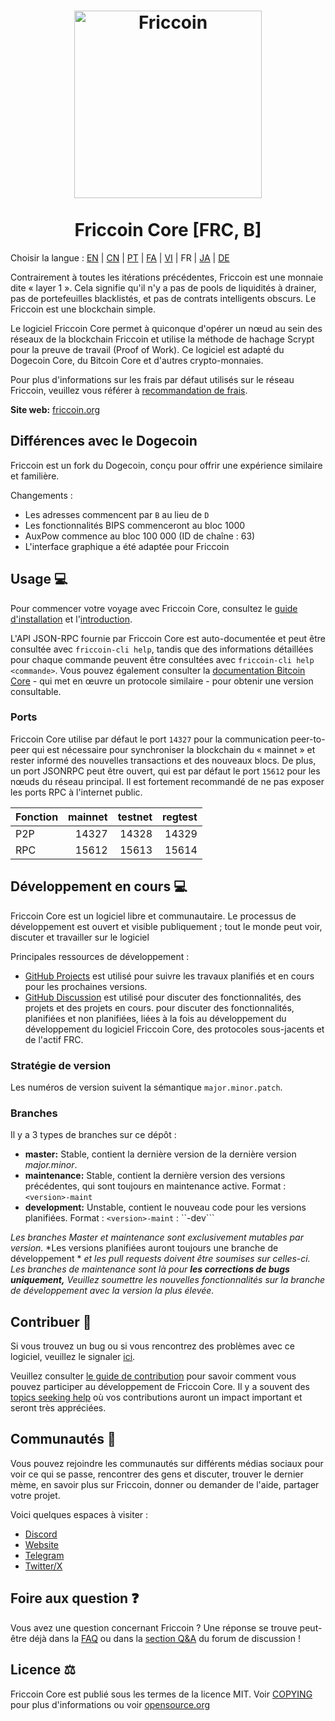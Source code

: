 <h1 align="center">
<img src="https://i.imgur.com/d9a8NfA.png" alt="Friccoin" width="300"/>
<br/><br/>
Friccoin Core [FRC, B]  
</h1>

Choisir la langue : [EN](./README.md) | [CN](./README_zh_CN.md) | [PT](./README_pt_BR.md) | [FA](./README_fa_IR.md) | [VI](./README_vi_VN.md) | FR | [JA](./README_ja_JP.md) | [DE](./README_de_DE.md)

Contrairement à toutes les itérations précédentes, Friccoin est une monnaie dite « layer 1 ». Cela signifie qu'il n'y a pas de pools de liquidités à drainer, pas de portefeuilles blacklistés, et pas de contrats intelligents obscurs. Le Friccoin est une blockchain simple.

Le logiciel Friccoin Core permet à quiconque d'opérer un nœud au sein des réseaux de la blockchain Friccoin et utilise la méthode de hachage Scrypt pour la preuve de travail (Proof of Work). Ce logiciel est adapté du Dogecoin Core, du Bitcoin Core et d'autres crypto-monnaies.

Pour plus d'informations sur les frais par défaut utilisés sur le réseau Friccoin, veuillez vous référer à [recommandation de frais](doc/fee-recommendation.md).

**Site web:** [friccoin.org](https://friccoin.org)

## Différences avec le Dogecoin

Friccoin est un fork du Dogecoin, conçu pour offrir une expérience similaire et familière.

Changements :

* Les adresses commencent par `B` au lieu de `D`
* Les fonctionnalités BIPS commenceront au bloc 1000
* AuxPow commence au bloc 100 000 (ID de chaîne : 63)
* L'interface graphique a été adaptée pour Friccoin

## Usage 💻

Pour commencer votre voyage avec Friccoin Core, consultez le [guide d'installation](INSTALL.md) et l'[introduction](doc/getting-started.md).

L'API JSON-RPC fournie par Friccoin Core est auto-documentée et peut être consultée avec `friccoin-cli help`, tandis que des informations détaillées pour chaque commande peuvent être consultées avec `friccoin-cli help <commande>`. Vous pouvez également consulter la [documentation Bitcoin Core](https://developer.bitcoin.org/reference/rpc/) - qui met en œuvre un protocole similaire - pour obtenir une version consultable.

### Ports

Friccoin Core utilise par défaut le port `14327` pour la communication peer-to-peer 
qui est nécessaire pour synchroniser la blockchain du « mainnet » et rester informé 
des nouvelles transactions et des nouveaux blocs. De plus, un port JSONRPC peut être ouvert, 
qui est par défaut le port `15612` pour les nœuds du réseau principal. 
Il est fortement recommandé de ne pas exposer les ports RPC à l'internet public.

| Fonction | mainnet | testnet | regtest |
| :------- | ------: | ------: | ------: |
| P2P      |   14327 |   14328 |   14329 |
| RPC      |   15612 |   15613 |   15614 |

## Développement en cours 💻

Friccoin Core est un logiciel libre et communautaire. 
Le processus de développement est ouvert et visible publiquement ; 
tout le monde peut voir, discuter et travailler sur le logiciel

Principales ressources de développement :

* [GitHub Projects](https://github.com/Friccoin/Friccoin-core/projects) est utilisé pour
  suivre les travaux planifiés et en cours pour les prochaines versions.
* [GitHub Discussion](https://github.com/Friccoin/Friccoin-core/discussions) est utilisé pour discuter des fonctionnalités, des projets et des projets en cours.
  pour discuter des fonctionnalités, planifiées et non planifiées, liées à la fois au développement du
  développement du logiciel Friccoin Core, des protocoles sous-jacents et de l'actif FRC.  


### Stratégie de version
Les numéros de version suivent la sémantique ```major.minor.patch```.

### Branches
Il y a 3 types de branches sur ce dépôt :

- **master:** Stable, contient la dernière version de la dernière version *major.minor*.
- **maintenance:** Stable, contient la dernière version des versions précédentes, qui sont toujours en maintenance active. Format : ```<version>-maint```
- **development:** Unstable, contient le nouveau code pour les versions planifiées. Format : ``<version>-maint`` : ``<version>-dev```

*Les branches Master et maintenance sont exclusivement mutables par version.*
*Les versions planifiées auront toujours une branche de développement *
*et les pull requests doivent être soumises sur celles-ci. Les branches de maintenance sont là pour **les corrections de bugs uniquement,***
*Veuillez soumettre les nouvelles fonctionnalités sur la branche de développement avec la version la plus élevée.*

## Contribuer 🤝

Si vous trouvez un bug ou si vous rencontrez des problèmes avec ce logiciel, 
veuillez le signaler [ici](https://github.com/Friccoin/Friccoin-core/issues/new?assignees=&labels=bug&template=bug_report.md&title=%5Bbug%5D+).

Veuillez consulter [le guide de contribution](CONTRIBUTING.md) pour savoir comment vous pouvez participer au développement de Friccoin Core. Il y a souvent des
[topics seeking help](https://github.com/Friccoin/Friccoin-core/labels/help%20wanted) où vos contributions auront un impact important et seront très appréciées.

## Communautés 🐸

Vous pouvez rejoindre les communautés sur différents médias sociaux pour voir ce qui se passe, 
rencontrer des gens et discuter, trouver le dernier mème, en savoir plus sur Friccoin, 
donner ou demander de l'aide, partager votre projet.

Voici quelques espaces à visiter :


* [Discord](https://discord.gg/rqtkgwsk6j)
* [Website](https://friccoin.org/)
* [Telegram](https://t.me/fricscoin)
* [Twitter/X](https://x.com/friccoinpow)

## Foire aux question ❓

Vous avez une question concernant Friccoin ? Une réponse se trouve peut-être déjà dans la [FAQ](doc/FAQ.md) ou dans la [section Q&A](https://github.com/Friccoin/Friccoin-core/discussions/categories/q-a) du forum de discussion !

## Licence ⚖️
Friccoin Core est publié sous les termes de la licence MIT. Voir
[COPYING](COPYING) pour plus d'informations ou voir
[opensource.org](https://opensource.org/licenses/MIT)
